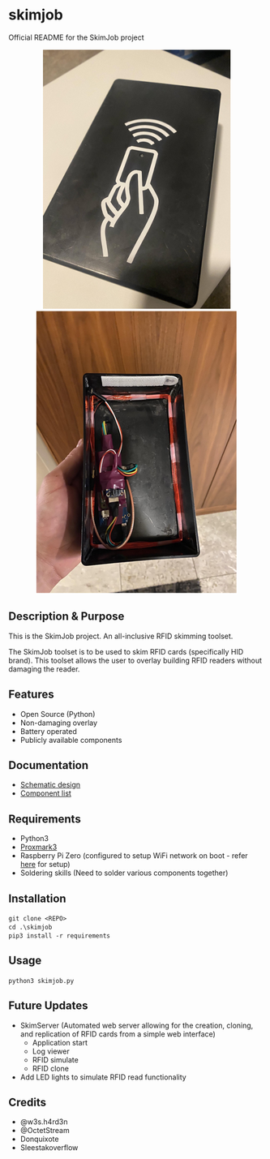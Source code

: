 # skimjob

Official README for the SkimJob project

<p align="center"> 
    <img src="https://github.com/WhiteOakSecurity/SkimJob/blob/main/Documentation/skimjob_photo.png?raw=true" alt="alternate text">
    <img src="https://github.com/WhiteOakSecurity/SkimJob/blob/main/Documentation/skimjob_photo2.png?raw=true" alt="alternate text">
</p> 

## Description & Purpose
This is the SkimJob project. An all-inclusive RFID skimming toolset.

The SkimJob toolset is to be used to skim RFID cards (specifically HID brand). This toolset allows the user to overlay building RFID readers without damaging the reader. 

## Features
 - Open Source (Python)
 - Non-damaging overlay
 - Battery operated
 - Publicly available components

 ## Documentation
 - [Schematic design](https://github.com/WhiteOakSecurity/SkimJob/blob/main/Documentation/skimjob_schematic.jpg?raw=true)
 - [Component list](https://github.com/WhiteOakSecurity/SkimJob/blob/main/Documentation/Component%20List.md)

## Requirements
- Python3
- [Proxmark3](https://github.com/Proxmark/proxmark3)
- Raspberry Pi Zero (configured to setup WiFi network on boot - refer [here](https://www.raspberryconnect.com/projects/65-raspberrypi-hotspot-accesspoints/168-raspberry-pi-hotspot-access-point-dhcpcd-method) for setup)
- Soldering skills (Need to solder various components together)

 ## Installation
`git clone <REPO>` <br>
`cd .\skimjob` <br>
`pip3 install -r requirements`

## Usage
`python3 skimjob.py`

## Future Updates
- SkimServer (Automated web server allowing for the creation, cloning, and replication of RFID cards from a simple web interface)
    - Application start
    - Log viewer
    - RFID simulate
    - RFID clone
- Add LED lights to simulate RFID read functionality


## Credits
- @w3s.h4rd3n
- @OctetStream
- Donquixote
- Sleestakoverflow
